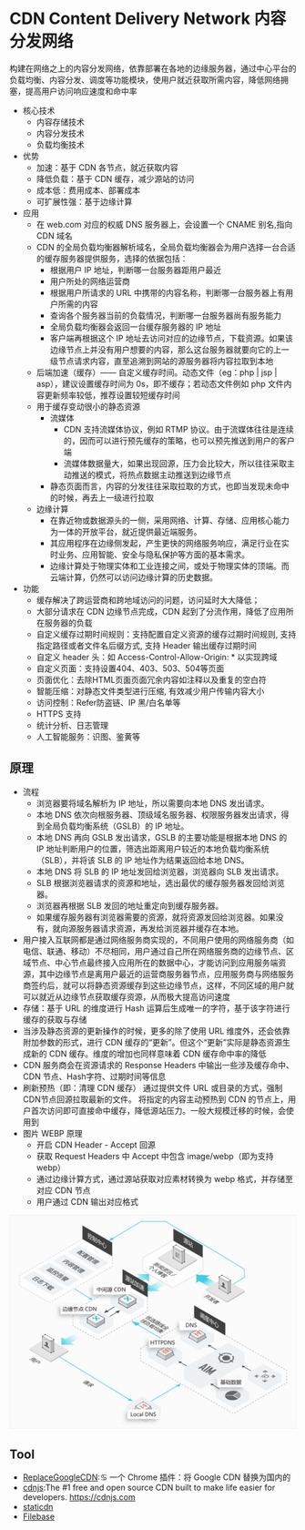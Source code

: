 # CDN Content Delivery Network 内容分发网络

构建在网络之上的内容分发网络，依靠部署在各地的边缘服务器，通过中心平台的负载均衡、内容分发、调度等功能模块，使用户就近获取所需内容，降低网络拥塞，提高用户访问响应速度和命中率

* 核心技术
  - 内容存储技术
  - 内容分发技术
  - 负载均衡技术
* 优势
  - 加速：基于 CDN 各节点，就近获取内容
  - 降低负载：基于 CDN 缓存，减少源站的访问
  - 成本低：费用成本、部署成本
  - 可扩展性强：基于边缘计算
* 应用
  - 在 web.com 对应的权威 DNS 服务器上，会设置一个 CNAME 别名,指向 CDN 域名
  - CDN 的全局负载均衡器解析域名，全局负载均衡器会为用户选择一台合适的缓存服务器提供服务，选择的依据包括：
    + 根据用户 IP 地址，判断哪一台服务器距用户最近
    + 用户所处的网络运营商
    + 根据用户所请求的 URL 中携带的内容名称，判断哪一台服务器上有用户所需的内容
    + 查询各个服务器当前的负载情况，判断哪一台服务器尚有服务能力
    + 全局负载均衡器会返回一台缓存服务器的 IP 地址
    + 客户端再根据这个 IP 地址去访问对应的边缘节点，下载资源。如果该边缘节点上并没有用户想要的内容，那么这台服务器就要向它的上一级节点请求内容，直至追溯到网站的源服务器将内容拉取到本地
  - 后端加速（缓存）—— 自定义缓存时间。动态文件（eg：php | jsp | asp），建议设置缓存时间为 0s，即不缓存；若动态文件例如 php 文件内容更新频率较低，推荐设置较短缓存时间
  - 用于缓存变动很小的静态资源
    + 流媒体
      * CDN 支持流媒体协议，例如 RTMP 协议。由于流媒体往往是连续的，因而可以进行预先缓存的策略，也可以预先推送到用户的客户端
      * 流媒体数据量大，如果出现回源，压力会比较大，所以往往采取主动推送的模式，将热点数据主动推送到边缘节点
    + 静态页面而言，内容的分发往往采取拉取的方式，也即当发现未命中的时候，再去上一级进行拉取
  - 边缘计算
    + 在靠近物或数据源头的一侧，采用网络、计算、存储、应用核心能力为一体的开放平台，就近提供最近端服务。
    + 其应用程序在边缘侧发起，产生更快的网络服务响应，满足行业在实时业务、应用智能、安全与隐私保护等方面的基本需求。
    + 边缘计算处于物理实体和工业连接之间，或处于物理实体的顶端。而云端计算，仍然可以访问边缘计算的历史数据。
* 功能
  - 缓存解决了跨运营商和跨地域访问的问题，访问延时大大降低；
  - 大部分请求在 CDN 边缘节点完成，CDN 起到了分流作用，降低了应用所在服务器的负载
  - 自定义缓存过期时间规则：支持配置自定义资源的缓存过期时间规则, 支持指定路径或者文件名后缀方式, 支持 Header 输出缓存过期时间
  - 自定义 header 头：如 Access-Control-Allow-Origin: * 以实现跨域
  - 自定义页面：支持设置404、403、503、504等页面
  - 页面优化：去除HTML页面页面冗余内容如注释以及重复的空白符
  - 智能压缩：对静态文件类型进行压缩, 有效减少用户传输内容大小
  - 访问控制：Refer防盗链、IP 黑/白名单等
  - HTTPS 支持
  - 统计分析、日志管理
  - 人工智能服务：识图、鉴黄等

## 原理

* 流程
  - 浏览器要将域名解析为 IP 地址，所以需要向本地 DNS 发出请求。
  - 本地 DNS 依次向根服务器、顶级域名服务器、权限服务器发出请求，得到全局负载均衡系统（GSLB）的 IP 地址。
  - 本地 DNS 再向 GSLB 发出请求，GSLB 的主要功能是根据本地 DNS 的 IP 地址判断用户的位置，筛选出距离用户较近的本地负载均衡系统（SLB），并将该 SLB 的 IP 地址作为结果返回给本地 DNS。
  - 本地 DNS 将 SLB 的 IP 地址发回给浏览器，浏览器向 SLB 发出请求。
  - SLB 根据浏览器请求的资源和地址，选出最优的缓存服务器发回给浏览器。
  - 浏览器再根据 SLB 发回的地址重定向到缓存服务器。
  - 如果缓存服务器有浏览器需要的资源，就将资源发回给浏览器。如果没有，就向源服务器请求资源，再发给浏览器并缓存在本地。
* 用户接入互联网都是通过网络服务商实现的，不同用户使用的网络服务商（如电信、联通、移动）不尽相同，用户通过自己所在网络服务商的边缘节点、区域节点、中心节点最终接入应用所在的数据中心，才能访问到应用服务端资源，其中边缘节点是离用户最近的运营商服务器节点，应用服务商与网络服务商签约后，就可以将静态资源缓存到这些边缘节点，这样，不同区域的用户就可以就近从边缘节点获取缓存资源，从而极大提高访问速度
* 存储：基于 URL 的维度进行 Hash 运算后生成唯一的字符，基于该字符进行缓存的获取与存储
* 当涉及静态资源的更新操作的时候，更多的除了使用 URL 维度外，还会依靠附加参数的形式，进行 CDN 缓存的“更新”。但这个“更新”实际是静态资源生成新的 CDN 缓存。维度的增加也同样意味着 CDN 缓存命中率的降低
* CDN 服务商会在资源请求的 Response Headers 中输出一些涉及缓存命中、CDN 节点、Hash字符、过期时间等信息
* 刷新预热（即：清理 CDN 缓存） 通过提供文件 URL 或目录的方式，强制CDN节点回源拉取最新的文件。 将指定的内容主动预热到 CDN 的节点上，用户首次访问即可直接命中缓存，降低源站压力。一般大规模迁移的时候，会使用到
* 图片 WEBP 原理
  - 开启 CDN Header - Accept 回源
  - 获取 Request Headers 中 Accept 中包含 image/webp（即为支持webp）
  - 通过边缘计算方式，通过源站获取对应素材转换为 webp 格式，并存储至对应 CDN 节点
  - 用户通过 CDN 输出对应格式

![原理](../_static/cdn.jpg "Optional title")

## Tool

* [ReplaceGoogleCDN](https://github.com/justjavac/ReplaceGoogleCDN):♋️ 一个 Chrome 插件：将 Google CDN 替换为国内的
* [cdnjs](https://github.com/cdnjs/cdnjs):The #1 free and open source CDN built to make life easier for developers. <https://cdnjs.com>
* [staticdn](https://cdn.con.sh/)
* [Filebase](https://filebase.com/)
